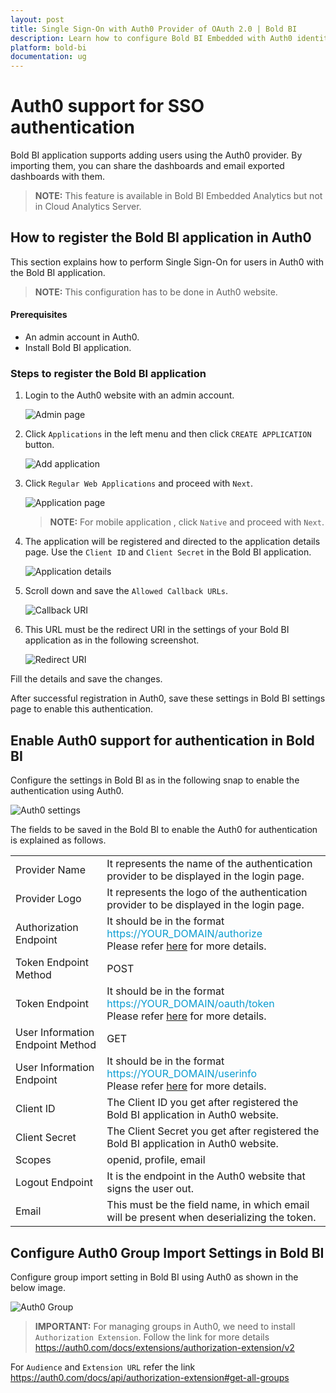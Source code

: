```yaml
---
layout: post
title: Single Sign-On with Auth0 Provider of OAuth 2.0 | Bold BI
description: Learn how to configure Bold BI Embedded with Auth0 identity provider for Single Sign-on authentication using OAuth 2.0.
platform: bold-bi
documentation: ug
---
```


# Auth0 support for SSO authentication

Bold BI application supports adding users using the Auth0 provider. By importing them, you can share the dashboards and email exported dashboards with them.

> **NOTE:** This feature is available in Bold BI Embedded Analytics but not in Cloud Analytics Server.

## How to register the Bold BI application in Auth0

This section explains how to perform Single Sign-On for users in Auth0 with the Bold BI application.

> **NOTE:**  This configuration has to be done in Auth0 website.

#### Prerequisites

* An admin account in Auth0.
* Install Bold BI application.

### Steps to register the Bold BI application

1. Login to the Auth0 website with an admin account.

    ![Admin page](/static/assets/site-administration/oauth-support/images/Authadmin.png)

2. Click `Applications` in the left menu and then click `CREATE APPLICATION` button.

    ![Add application](/static/assets/site-administration/oauth-support/images/authAddapp.png)

3. Click `Regular Web Applications` and proceed with `Next`.

    ![Application page](/static/assets/site-administration/oauth-support/images/authregisterapp.png)

    > **NOTE:**  For mobile application , click `Native` and proceed with `Next`.

4. The application will be registered and directed to the application details page. Use the `Client ID` and `Client Secret` in the Bold BI application. 

    ![Application details](/static/assets/site-administration/oauth-support/images/authclientdetails.png)

5. Scroll down and save the `Allowed Callback URLs`.

    ![Callback URI](/static/assets/site-administration/oauth-support/images/auth0-callback-uri.png)

6. This URL must be the redirect URI in the settings of your Bold BI application as in the following screenshot.

    ![Redirect URI](/static/assets/site-administration/oauth-support/images/redirecturi.png)
    
Fill the details and save the changes.

After successful registration in Auth0, save these settings in Bold BI settings page to enable this authentication.

## Enable Auth0 support for authentication in Bold BI

Configure the settings in Bold BI as in the following snap to enable the authentication using Auth0.

![Auth0 settings](/static/assets/site-administration/oauth-support/images/auth0-sample-value.png)

The fields to be saved in the Bold BI to enable the Auth0 for authentication is explained as follows.

<table>

<tr>
<td>Provider Name</td>
<td>It represents the name of the authentication provider to be displayed in the login page.</td>
</tr>

<tr>
<td>Provider Logo</td>
<td>It represents the logo of the authentication provider to be displayed in the login page.</td>
</tr>

<tr>
<td>Authorization Endpoint</td>
<td>It should be in the format <span style="color:#0c9dd1">https://YOUR_DOMAIN/authorize</span> <br>Please refer <a href="https://auth0.com/docs/flows/guides/auth-code/add-login-auth-code#authorize-the-user">here</a> for more details.</td>
</tr>

<tr>
<td>Token Endpoint Method</td>
<td>POST</td>
</tr>

<tr>
<td>Token Endpoint</td>
<td>It should be in the format <span style="color:#0c9dd1">https://YOUR_DOMAIN/oauth/token</span> <br>Please refer <a href="https://auth0.com/docs/flows/guides/auth-code/add-login-auth-code#request-tokens">here</a> for more details.</td>
</tr>

<tr>
<td>User Information Endpoint Method</td>
<td>GET</td>
</tr>

<tr>
<td>User Information Endpoint</td>
<td>It should be in the format <span style="color:#0c9dd1">https://YOUR_DOMAIN/userinfo</span> <br>Please refer <a href="https://auth0.com/docs/api/authentication?http#get-user-info">here</a> for more details.</td>
</tr>

<tr>
<td>Client ID</td>
<td>The Client ID you get after registered the Bold BI application in Auth0 website.</td>
</tr>

<tr>
<td>Client Secret</td>
<td>The Client Secret you get after registered the Bold BI application in Auth0 website.</td>
</tr>

<tr>
<td>Scopes</td>
<td>openid, profile, email</td>
</tr>

<tr>
<td>Logout Endpoint</td>
<td>It is the endpoint in the Auth0 website that signs the user out.</td>
</tr>

<tr>
<td>Email</td>
<td>This must be the field name, in which email will be present when deserializing the token.</td>
</tr>

</table>

## Configure Auth0 Group Import Settings in Bold BI

Configure group import setting in Bold BI using Auth0 as shown in the below image.

![Auth0 Group](/static/assets/site-administration/oauth-support/images/Auth0-group.png)

> **IMPORTANT:**  For managing groups in Auth0, we need to install `Authorization Extension`. Follow the link for more details https://auth0.com/docs/extensions/authorization-extension/v2

For `Audience` and `Extension URL` refer the link https://auth0.com/docs/api/authorization-extension#get-all-groups

